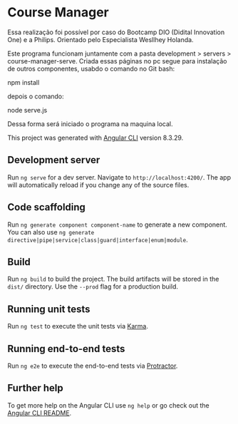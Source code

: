 # Course Manager

Essa realização foi possível por caso do Bootcamp DIO (Didital Innovation One)
e a Philips. Orientado pelo Especialista Wesllhey Holanda.

Este programa funcionam juntamente com a pasta development > servers > course-manager-serve. Criada essas páginas no pc
segue para instalação de outros componentes, usabdo o comando no Git bash: 

npm install 

depois o comando:

node serve.js

Dessa forma será iniciado o programa na maquina local.

This project was generated with [Angular CLI](https://github.com/angular/angular-cli) version 8.3.29.

## Development server

Run `ng serve` for a dev server. Navigate to `http://localhost:4200/`. The app will automatically reload if you change any of the source files.

## Code scaffolding

Run `ng generate component component-name` to generate a new component. You can also use `ng generate directive|pipe|service|class|guard|interface|enum|module`.

## Build

Run `ng build` to build the project. The build artifacts will be stored in the `dist/` directory. Use the `--prod` flag for a production build.

## Running unit tests

Run `ng test` to execute the unit tests via [Karma](https://karma-runner.github.io).

## Running end-to-end tests

Run `ng e2e` to execute the end-to-end tests via [Protractor](http://www.protractortest.org/).

## Further help

To get more help on the Angular CLI use `ng help` or go check out the [Angular CLI README](https://github.com/angular/angular-cli/blob/master/README.md).
